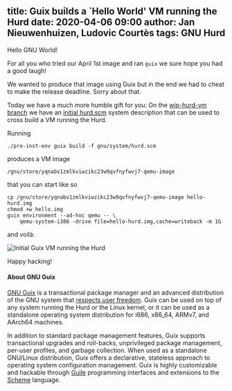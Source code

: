 title: Guix builds a `Hello World' VM running the Hurd
date: 2020-04-06 09:00
author: Jan Nieuwenhuizen, Ludovic Courtès
tags: GNU Hurd
---
Hello GNU World!

For all you who tried our April 1st image and ran `guix` we sure hope
you had a good laugh!

We wanted to produce that image using Guix but in the end we had to
cheat to make the release deadline.  Sorry about that.

Today we have a much more humble gift for you: On the [wip-hurd-vm
branch](http://git.savannah.gnu.org/cgit/guix.git/tree/?h=wip-hurd-vm) we
have an [initial
hurd.scm](http://git.savannah.gnu.org/cgit/guix.git/tree/gnu/system/hurd.scm?h=wip-hurd-vm)
system description that can be used to cross build a VM running the Hurd.

Running

```
./pre-inst-env guix build -f gnu/system/hurd.scm
```

produces a VM image


```
/gnu/store/yqnabv1zmlkviwzikc23w9qvfnyfwvj7-qemu-image
```

that you can start like so

```
cp /gnu/store/yqnabv1zmlkviwzikc23w9qvfnyfwvj7-qemu-image hello-hurd.img
chmod +w hello.img
guix environment --ad-hoc qemu -- \
    qemu-system-i386 -drive file=hello-hurd.img,cache=writeback -m 1G
```

and voilà:

![Initial Guix VM running the Hurd](../../../static/blog/img/guix-hello-hurd.png)

Happy hacking!

#### About GNU Guix

[GNU Guix](https://www.gnu.org/software/guix) is a transactional package
manager and an advanced distribution of the GNU system that [respects
user
freedom](https://www.gnu.org/distros/free-system-distribution-guidelines.html).
Guix can be used on top of any system running the Hurd or the Linux
kernel, or it can be used as a standalone operating system distribution
for i686, x86_64, ARMv7, and AArch64 machines.

In addition to standard package management features, Guix supports
transactional upgrades and roll-backs, unprivileged package management,
per-user profiles, and garbage collection.  When used as a standalone
GNU/Linux distribution, Guix offers a declarative, stateless approach to
operating system configuration management.  Guix is highly customizable
and hackable through [Guile](https://www.gnu.org/software/guile)
programming interfaces and extensions to the
[Scheme](http://schemers.org) language.
